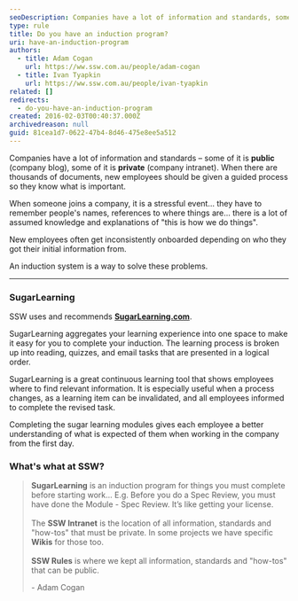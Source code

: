 ```yaml
---
seoDescription: Companies have a lot of information and standards, some public and some private, making it essential to provide new employees with a guided induction process.
type: rule
title: Do you have an induction program?
uri: have-an-induction-program
authors:
  - title: Adam Cogan
    url: https://ww.ssw.com.au/people/adam-cogan
  - title: Ivan Tyapkin
    url: https://ww.ssw.com.au/people/ivan-tyapkin
related: []
redirects:
  - do-you-have-an-induction-program
created: 2016-02-03T00:40:37.000Z
archivedreason: null
guid: 81cea1d7-0622-47b4-8d46-475e8ee5a512
---
```


Companies have a lot of information and standards – some of it is **public** (company blog), some of it is **private** (company intranet). When there are thousands of documents, new employees should be given a guided process so they know what is important.

<!--endintro-->

When someone joins a company, it is a stressful event... they have to remember people's names, references to where things are... there is a lot of assumed knowledge and explanations of "this is how we do things".

New employees often get inconsistently onboarded depending on who they got their initial information from.

An induction system is a way to solve these problems.

---

### SugarLearning

SSW uses and recommends **[SugarLearning.com](https://www.sugarlearning.com/)**.

SugarLearning aggregates your learning experience into one space to make it easy for you to complete your induction. The learning process is broken up into reading, quizzes, and email tasks that are presented in a logical order.

SugarLearning is a great continuous learning tool that shows employees where to find relevant information. It is especially useful when a process changes, as a learning item can be invalidated, and all employees informed to complete the revised task.

Completing the sugar learning modules gives each employee a better understanding of what is expected of them when working in the company from the first day.

### What's what at SSW?

> **SugarLearning** is an induction program for things you must complete before starting work... E.g. Before you do a Spec Review, you must have done the Module - Spec Review. It’s like getting your license.\
> \
> The **SSW Intranet** is the location of all information, standards and "how-tos" that must be private. In some projects we have specific **Wikis** for those too.\
> \
> **SSW Rules** is where we kept all information, standards and "how-tos" that can be public.
>
> \- Adam Cogan
